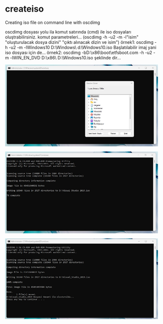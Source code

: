 # createiso
Creating iso file on command line with oscdimg

oscdimg dosyası yolu ila komut satırında  (cmd) ile iso dosyaları oluştrabilirsiniz.
komut parametreleri...
(oscdimg -h -u2 -m -l"isim" "oluşturulacak dosya dizini" "çıktı alınacak dizin ve isim")
örnek1: oscdimg -h -u2 -m -lWindows10 D:\Windows\ d:\Windows10.iso
Başlatılabilir imaj yani iso dosyası için de...
örnek2: oscdimg -bD:\x86\boot\etfsboot.com -h -u2 -m -lWIN_EN_DVD D:\x86\ D:\Windows10.iso
şeklinde dir...

![alt text](https://raw.githubusercontent.com/elciali/createiso/main/iso-create1.jpg)

![alt text](https://raw.githubusercontent.com/elciali/createiso/main/iso-create2.jpg)

![alt text](https://raw.githubusercontent.com/elciali/createiso/main/iso-create3.jpg)
